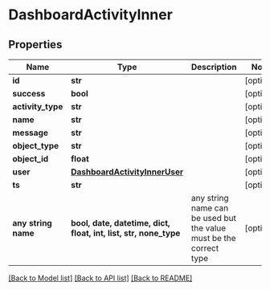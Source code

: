 # DashboardActivityInner


## Properties
Name | Type | Description | Notes
------------ | ------------- | ------------- | -------------
**id** | **str** |  | [optional] 
**success** | **bool** |  | [optional] 
**activity_type** | **str** |  | [optional] 
**name** | **str** |  | [optional] 
**message** | **str** |  | [optional] 
**object_type** | **str** |  | [optional] 
**object_id** | **float** |  | [optional] 
**user** | [**DashboardActivityInnerUser**](DashboardActivityInnerUser.md) |  | [optional] 
**ts** | **str** |  | [optional] 
**any string name** | **bool, date, datetime, dict, float, int, list, str, none_type** | any string name can be used but the value must be the correct type | [optional]

[[Back to Model list]](../README.md#documentation-for-models) [[Back to API list]](../README.md#documentation-for-api-endpoints) [[Back to README]](../README.md)


